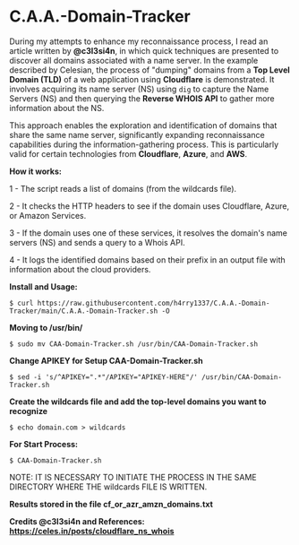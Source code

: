 # C.A.A.-Domain-Tracker
During my attempts to enhance my reconnaissance process, I read an article written by **@c3l3si4n**, in which quick techniques are presented to discover all domains associated with a name server. In the example described by Celesian, the process of "dumping" domains from a **Top Level Domain (TLD)** of a web application using **Cloudflare** is demonstrated. It involves acquiring its name server (NS) using `dig` to capture the Name Servers (NS) and then querying the **Reverse WHOIS API** to gather more information about the NS.

This approach enables the exploration and identification of domains that share the same name server, significantly expanding reconnaissance capabilities during the information-gathering process. This is particularly valid for certain technologies from **Cloudflare**, **Azure**, and **AWS**.

**How it works:**

1 - The script reads a list of domains (from the wildcards file).

2 - It checks the HTTP headers to see if the domain uses Cloudflare, Azure, or Amazon Services.

3 - If the domain uses one of these services, it resolves the domain's name servers (NS) and sends a query to a Whois API.

4 - It logs the identified domains based on their prefix in an output file with information about the cloud providers.

**Install and Usage:**

``$ curl https://raw.githubusercontent.com/h4rry1337/C.A.A.-Domain-Tracker/main/C.A.A.-Domain-Tracker.sh -O``

**Moving to /usr/bin/**

``$ sudo mv CAA-Domain-Tracker.sh /usr/bin/CAA-Domain-Tracker.sh``

**Change APIKEY for Setup CAA-Domain-Tracker.sh**

``$ sed -i 's/^APIKEY=".*"/APIKEY="APIKEY-HERE"/' /usr/bin/CAA-Domain-Tracker.sh``

**Create the wildcards file and add the top-level domains you want to recognize**

``$ echo domain.com > wildcards``

**For Start Process:**

``$ CAA-Domain-Tracker.sh``

NOTE: IT IS NECESSARY TO INITIATE THE PROCESS IN THE SAME DIRECTORY WHERE THE wildcards FILE IS WRITTEN.

**Results stored in the file cf_or_azr_amzn_domains.txt**

**Credits @c3l3si4n and References: https://celes.in/posts/cloudflare_ns_whois**
